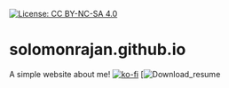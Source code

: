 [![License: CC BY-NC-SA 4.0](https://img.shields.io/badge/License-CC%20BY--NC--SA%204.0-lightgrey.svg)](https://creativecommons.org/licenses/by-nc-sa/4.0/)
# solomonrajan.github.io
A simple website about me!
[![ko-fi](https://ko-fi.com/img/githubbutton_sm.svg)](https://ko-fi.com/R6R12UF4S)
[![Download_resume](https://img.shields.io/sourceforge/dw/solomonrajan-resume?style=flat-square)
